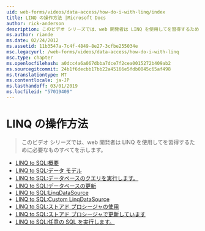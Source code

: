 ```yaml
---
uid: web-forms/videos/data-access/how-do-i-with-linq/index
title: LINQ の操作方法 |Microsoft Docs
author: rick-anderson
description: このビデオ シリーズでは、web 開発者は LINQ を使用してを習得するために必要なものすべてを示します。
ms.author: riande
ms.date: 02/24/2012
ms.assetid: 11b3547a-7c4f-4849-8e27-3cfbe255034e
msc.legacyurl: /web-forms/videos/data-access/how-do-i-with-linq
msc.type: chapter
ms.openlocfilehash: a0dcc4a6a067dbba7dce7f2cea0015272b409ab2
ms.sourcegitcommit: 24b1f6decbb17bb22a45166e5fdb0845c65af498
ms.translationtype: MT
ms.contentlocale: ja-JP
ms.lasthandoff: 03/01/2019
ms.locfileid: "57019409"
---
```

<a name="how-do-i-with-linq"></a>LINQ の操作方法
====================
> このビデオ シリーズでは、web 開発者は LINQ を使用してを習得するために必要なものすべてを示します。


- [LINQ to SQL:概要](how-do-i-linq-to-sql-overview.md)
- [LINQ to SQL:データ モデル](how-do-i-linq-to-sql-data-model.md)
- [LINQ to SQL:データベースのクエリを実行します。](how-do-i-linq-to-sql-querying-the-database.md)
- [LINQ to SQL:データベースの更新](how-do-i-linq-to-sql-updating-the-database.md)
- [LINQ to SQL:LinqDataSource](how-do-i-linq-to-sql-linqdatasource.md)
- [LINQ to SQL:Custom LinqDataSource](how-do-i-linq-to-sql-custom-linqdatasource.md)
- [LINQ to SQL:ストアド プロシージャの使用](how-do-i-linq-to-sql-using-stored-procedures.md)
- [LINQ to SQL:ストアド プロシージャで更新しています](how-do-i-linq-to-sql-updating-with-stored-procedures.md)
- [LINQ to SQL:任意の SQL を実行します。](how-do-i-linq-to-sql-executing-arbitrary-sql.md)
